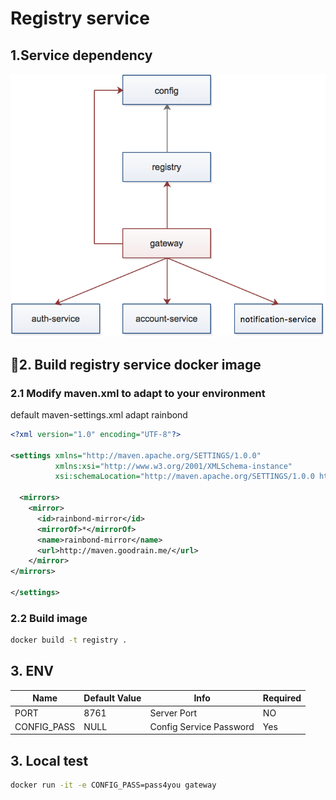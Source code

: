 # Registry service

## 1.Service dependency

![](./gateway.png)

## 2. Build registry service docker image

### 2.1 Modify maven.xml to adapt to your environment

default maven-settings.xml adapt rainbond
```xml
<?xml version="1.0" encoding="UTF-8"?>

<settings xmlns="http://maven.apache.org/SETTINGS/1.0.0"
          xmlns:xsi="http://www.w3.org/2001/XMLSchema-instance"
          xsi:schemaLocation="http://maven.apache.org/SETTINGS/1.0.0 http://maven.apache.org/xsd/settings-1.0.0.xsd">

  <mirrors>
    <mirror>
      <id>rainbond-mirror</id>
      <mirrorOf>*</mirrorOf>
      <name>rainbond-mirror</name>
      <url>http://maven.goodrain.me/</url>
    </mirror>
</mirrors>

</settings>

```

### 2.2 Build image

```bash
docker build -t registry .
```

## 3. ENV

| Name |Default Value |Info|Required|
|---------|-------------|-------|--------|
| PORT |8761| Server Port| NO |
| CONFIG_PASS| NULL | Config Service Password|Yes|

## 3. Local test

```bash
docker run -it -e CONFIG_PASS=pass4you gateway
```

